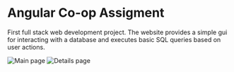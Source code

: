 # Angular Co-op Assigment

First full stack web development project. The website provides a simple gui for interacting with a database and executes basic SQL queries based on user actions.

![Main page](https://github.com/user-attachments/assets/305e672a-2da3-42fd-9175-ad8e9ce0bba7)
![Details page](https://github.com/user-attachments/assets/11b5cc81-cc2f-407b-88b5-9f6100389042)
